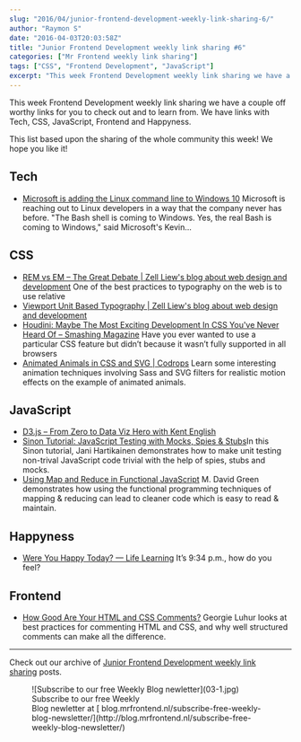 ```yaml
---
slug: "2016/04/junior-frontend-development-weekly-link-sharing-6/"
author: "Raymon S"
date: "2016-04-03T20:03:58Z"
title: "Junior Frontend Development weekly link sharing #6"
categories: ["Mr Frontend weekly link sharing"]
tags: ["CSS", "Frontend Development", "JavaScript"]
excerpt: "This week Frontend Development weekly link sharing we have a couple off worthy links for you to che..."
---
```


This week Frontend Development weekly link sharing we have a couple off worthy links for you to check out and to learn from. We have links with Tech, CSS, JavaScript, Frontend and Happyness.

This list based upon the sharing of the whole community this week! We hope you like it!

## Tech

* [Microsoft is adding the Linux command line to Windows 10](http://www.theverge.com/2016/3/30/11331014/microsoft-windows-linux-ubuntu-bash "Microsoft is adding the Linux command line to Windows 10") Microsoft is reaching out to Linux developers in a way that the company never has before. "The Bash shell is coming to Windows. Yes, the real Bash is coming to Windows," said Microsoft's Kevin...

## CSS

* [REM vs EM – The Great Debate | Zell Liew's blog about web design and development](http://zellwk.com/blog/rem-vs-em/?utm_campaign=MrFrontend&utm_medium=Slack&utm_source=MrFrontendCommunity "REM vs EM – The Great Debate | Zell Liew's blog about web design and development") One of the best practices to typography on the web is to use relative
* [Viewport Unit Based Typography | Zell Liew's blog about web design and development](http://zellwk.com/blog/viewport-based-typography/ "Viewport Unit Based Typography | Zell Liew's blog about web design and development")
* [Houdini: Maybe The Most Exciting Development In CSS You've Never Heard Of – Smashing Magazine](https://www.smashingmagazine.com/2016/03/houdini-maybe-the-most-exciting-development-in-css-youve-never-heard-of/ "Houdini: Maybe The Most Exciting Development In CSS You've Never Heard Of – Smashing Magazine") Have you ever wanted to use a particular CSS feature but didn’t because it wasn’t fully supported in all browsers
* [Animated Animals in CSS and SVG | Codrops](http://tympanus.net/codrops/2016/03/21/animated-animals-css-svg/ "Animated Animals in CSS and SVG | Codrops") Learn some interesting animation techniques involving Sass and SVG filters for realistic motion effects on the example of animated animals.

## JavaScript

* [D3.js – From Zero to Data Viz Hero with Kent English](https://www.youtube.com/watch?v=UhH3-uufZF8 "D3.js – From Zero to Data Viz Hero with Kent English")
* [Sinon Tutorial: JavaScript Testing with Mocks, Spies & Stubs](http://www.sitepoint.com/sinon-tutorial-javascript-testing-mocks-spies-stubs/ "Sinon Tutorial: JavaScript Testing with Mocks, Spies & Stubs")In this Sinon tutorial, Jani Hartikainen demonstrates how to make unit testing non-trival JavaScript code trivial with the help of spies, stubs and mocks.
* [Using Map and Reduce in Functional JavaScript](http://www.sitepoint.com/map-reduce-functional-javascript/ "Using Map and Reduce in Functional JavaScript") M. David Green demonstrates how using the functional programming techniques of mapping & reducing can lead to cleaner code which is easy to read & maintain.

## Happyness

* [Were You Happy Today? — Life Learning](https://medium.com/life-learning/were-you-happy-today-5ed29d231a8a "Were You Happy Today? — Life Learning") It’s 9:34 p.m., how do you feel?

## Frontend

* [How Good Are Your HTML and CSS Comments?](http://www.sitepoint.com/how-good-are-your-html-and-css-comments/ "How Good Are Your HTML and CSS Comments?") Georgie Luhur looks at best practices for commenting HTML and CSS, and why well structured comments can make all the difference.

* * *

Check out our archive of [Junior Frontend Development weekly link sharing](http://blog.mrfrontend.nl/category/junior-frontend-development-weekly-link-sharing/) posts.

<figure id="attachment_110" class="wp-caption alignnone">![Subscribe to our free Weekly Blog newletter](03-1.jpg) Subscribe to our free Weekly Blog newletter at [ blog.mrfrontend.nl/subscribe-free-weekly-blog-newsletter/](http://blog.mrfrontend.nl/subscribe-free-weekly-blog-newsletter/)</figure>

<div class="sharedaddy sd-sharing-enabled"></div>